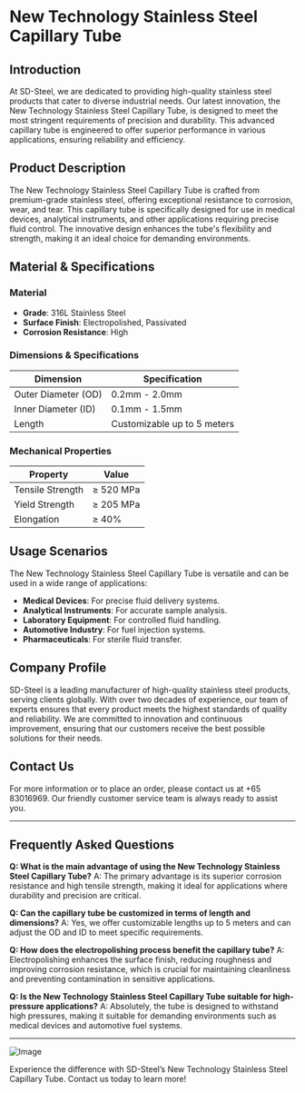 # New Technology Stainless Steel Capillary Tube

## Introduction
At SD-Steel, we are dedicated to providing high-quality stainless steel products that cater to diverse industrial needs. Our latest innovation, the New Technology Stainless Steel Capillary Tube, is designed to meet the most stringent requirements of precision and durability. This advanced capillary tube is engineered to offer superior performance in various applications, ensuring reliability and efficiency.

## Product Description
The New Technology Stainless Steel Capillary Tube is crafted from premium-grade stainless steel, offering exceptional resistance to corrosion, wear, and tear. This capillary tube is specifically designed for use in medical devices, analytical instruments, and other applications requiring precise fluid control. The innovative design enhances the tube's flexibility and strength, making it an ideal choice for demanding environments.

## Material & Specifications

### Material
- **Grade**: 316L Stainless Steel
- **Surface Finish**: Electropolished, Passivated
- **Corrosion Resistance**: High

### Dimensions & Specifications

| Dimension | Specification |
|-----------|---------------|
| Outer Diameter (OD) | 0.2mm - 2.0mm |
| Inner Diameter (ID) | 0.1mm - 1.5mm |
| Length | Customizable up to 5 meters |

### Mechanical Properties
| Property | Value |
|----------|-------|
| Tensile Strength | ≥ 520 MPa |
| Yield Strength | ≥ 205 MPa |
| Elongation | ≥ 40% |

## Usage Scenarios
The New Technology Stainless Steel Capillary Tube is versatile and can be used in a wide range of applications:
- **Medical Devices**: For precise fluid delivery systems.
- **Analytical Instruments**: For accurate sample analysis.
- **Laboratory Equipment**: For controlled fluid handling.
- **Automotive Industry**: For fuel injection systems.
- **Pharmaceuticals**: For sterile fluid transfer.

## Company Profile
SD-Steel is a leading manufacturer of high-quality stainless steel products, serving clients globally. With over two decades of experience, our team of experts ensures that every product meets the highest standards of quality and reliability. We are committed to innovation and continuous improvement, ensuring that our customers receive the best possible solutions for their needs.

## Contact Us
For more information or to place an order, please contact us at +65 83016969. Our friendly customer service team is always ready to assist you.

---

## Frequently Asked Questions

**Q: What is the main advantage of using the New Technology Stainless Steel Capillary Tube?**
A: The primary advantage is its superior corrosion resistance and high tensile strength, making it ideal for applications where durability and precision are critical.

**Q: Can the capillary tube be customized in terms of length and dimensions?**
A: Yes, we offer customizable lengths up to 5 meters and can adjust the OD and ID to meet specific requirements.

**Q: How does the electropolishing process benefit the capillary tube?**
A: Electropolishing enhances the surface finish, reducing roughness and improving corrosion resistance, which is crucial for maintaining cleanliness and preventing contamination in sensitive applications.

**Q: Is the New Technology Stainless Steel Capillary Tube suitable for high-pressure applications?**
A: Absolutely, the tube is designed to withstand high pressures, making it suitable for demanding environments such as medical devices and automotive fuel systems.

---

![Image](https://github.com/user-attachments/assets/2567258e-e124-4816-932d-1809bd27ef0b)

Experience the difference with SD-Steel’s New Technology Stainless Steel Capillary Tube. Contact us today to learn more!